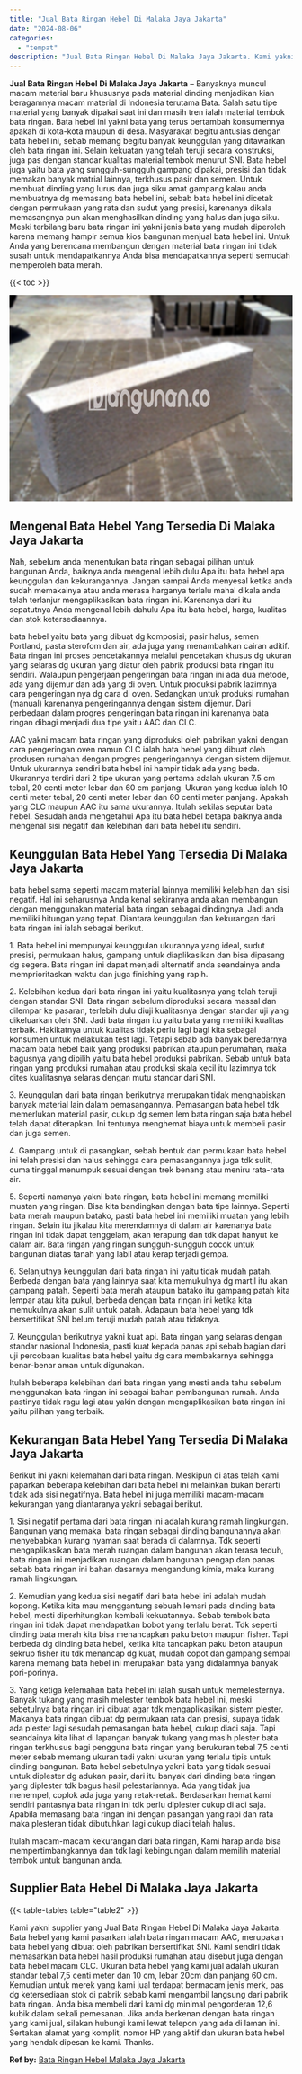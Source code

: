 ```yaml
---
title: "Jual Bata Ringan Hebel Di Malaka Jaya Jakarta"
date: "2024-08-06"
categories: 
  - "tempat"
description: "Jual Bata Ringan Hebel Di Malaka Jaya Jakarta. Kami yakni supplier yang Jual Bata Ringan Hebel Di Malaka Jaya Jakarta. Bata hebel yang kami pasarkan ialah ba..."
---
```


**Jual Bata Ringan Hebel Di Malaka Jaya Jakarta** – Banyaknya muncul macam material baru khususnya pada material dinding menjadikan kian beragamnya macam material di Indonesia terutama Bata. Salah satu tipe material yang banyak dipakai saat ini dan masih tren ialah material tembok bata ringan. Bata hebel ini yakni bata yang terus bertambah konsumennya apakah di kota-kota maupun di desa. Masyarakat begitu antusias dengan bata hebel ini, sebab memang begitu banyak keunggulan yang ditawarkan oleh bata ringan ini. Selain kekuatan yang telah teruji secara konstruksi, juga pas dengan standar kualitas material tembok menurut SNI. Bata hebel juga yaitu bata yang sungguh-sungguh gampang dipakai, presisi dan tidak memakan banyak matrial lainnya, terkhusus pasir dan semen. Untuk membuat dinding yang lurus dan juga siku amat gampang kalau anda membuatnya dg memasang bata hebel ini, sebab bata hebel ini dicetak dengan permukaan yang rata dan sudut yang presisi, karenanya dikala memasangnya pun akan menghasilkan dinding yang halus dan juga siku. Meski terbilang baru bata ringan ini yakni jenis bata yang mudah diperoleh karena memang hampir semua kios bangunan menjual bata hebel ini. Untuk Anda yang berencana membangun dengan material bata ringan ini tidak susah untuk mendapatkannya Anda bisa mendapatkannya seperti semudah memperoleh bata merah.

{{< toc >}}

![Jual Bata Ringan Hebel Di Malaka Jaya Jakarta](/images/jual-hebel-murah-01.png)

## Mengenal Bata Hebel Yang Tersedia Di Malaka Jaya Jakarta

Nah, sebelum anda menentukan bata ringan sebagai pilihan untuk bangunan Anda, baiknya anda mengenal lebih dulu Apa itu bata hebel apa keunggulan dan kekurangannya. Jangan sampai Anda menyesal ketika anda sudah memakainya atau anda merasa harganya terlalu mahal dikala anda telah terlanjur mengaplikasikan bata ringan ini. Karenanya dari itu sepatutnya Anda mengenal lebih dahulu Apa itu bata hebel, harga, kualitas dan stok ketersediaannya.

bata hebel yaitu bata yang dibuat dg komposisi; pasir halus, semen Portland, pasta sterofom dan air, ada juga yang menambahkan cairan aditif. Bata ringan ini proses pencetakannya melalui pencetakan khusus dg ukuran yang selaras dg ukuran yang diatur oleh pabrik produksi bata ringan itu sendiri. Walaupun pengerjaan pengeringan bata ringan ini ada dua metode, ada yang dijemur dan ada yang di oven. Untuk produksi pabrik lazimnya cara pengeringan nya dg cara di oven. Sedangkan untuk produksi rumahan (manual) karenanya pengeringannya dengan sistem dijemur. Dari perbedaan dalam progres pengeringan bata ringan ini karenanya bata ringan dibagi menjadi dua tipe yaitu AAC dan CLC.

AAC yakni macam bata ringan yang diproduksi oleh pabrikan yakni dengan cara pengeringan oven namun CLC ialah bata hebel yang dibuat oleh produsen rumahan dengan progres pengeringannya dengan sistem dijemur. Untuk ukurannya sendiri bata hebel ini hampir tidak ada yang beda. Ukurannya terdiri dari 2 tipe ukuran yang pertama adalah ukuran 7.5 cm tebal, 20 centi meter lebar dan 60 cm panjang. Ukuran yang kedua ialah 10 centi meter tebal, 20 centi meter lebar dan 60 centi meter panjang. Apakah yang CLC maupun AAC itu sama ukurannya. Itulah sekilas seputar bata hebel. Sesudah anda mengetahui Apa itu bata hebel betapa baiknya anda mengenal sisi negatif dan kelebihan dari bata hebel itu sendiri.

## Keunggulan Bata Hebel Yang Tersedia Di Malaka Jaya Jakarta

bata hebel sama seperti macam material lainnya memiliki kelebihan dan sisi negatif. Hal ini seharusnya Anda kenal sekiranya anda akan membangun dengan menggunakan material bata ringan sebagai dindingnya. Jadi anda memiliki hitungan yang tepat. Diantara keunggulan dan kekurangan dari bata ringan ini ialah sebagai berikut.

1\. Bata hebel ini mempunyai keunggulan ukurannya yang ideal, sudut presisi, permukaan halus, gampang untuk diaplikasikan dan bisa dipasang dg segera. Bata ringan ini dapat menjadi alternatif anda seandainya anda memprioritaskan waktu dan juga finishing yang rapih.

2\. Kelebihan kedua dari bata ringan ini yaitu kualitasnya yang telah teruji dengan standar SNI. Bata ringan sebelum diproduksi secara massal dan dilempar ke pasaran, terlebih dulu diuji kualitasnya dengan standar uji yang dikeluarkan oleh SNI. Jadi bata ringan itu yaitu bata yang memiliki kualitas terbaik. Hakikatnya untuk kualitas tidak perlu lagi bagi kita sebagai konsumen untuk melakukan test lagi. Tetapi sebab ada banyak beredarnya macam bata hebel baik yang produksi pabrikan ataupun perumahan, maka bagusnya yang dipilih yaitu bata hebel produksi pabrikan. Sebab untuk bata ringan yang produksi rumahan atau produksi skala kecil itu lazimnya tdk dites kualitasnya selaras dengan mutu standar dari SNI.

3\. Keunggulan dari bata ringan berikutnya merupakan tidak menghabiskan banyak material lain dalam pemasangannya. Pemasangan bata hebel tdk memerlukan material pasir, cukup dg semen lem bata ringan saja bata hebel telah dapat diterapkan. Ini tentunya menghemat biaya untuk membeli pasir dan juga semen.

4\. Gampang untuk di pasangkan, sebab bentuk dan permukaan bata hebel ini telah presisi dan halus sehingga cara pemasangannya juga tdk sulit, cuma tinggal menumpuk sesuai dengan trek benang atau meniru rata-rata air.

5\. Seperti namanya yakni bata ringan, bata hebel ini memang memiliki muatan yang ringan. Bisa kita bandingkan dengan bata tipe lainnya. Seperti bata merah maupun batako, pasti bata hebel ini memiliki muatan yang lebih ringan. Selain itu jikalau kita merendamnya di dalam air karenanya bata ringan ini tidak dapat tenggelam, akan terapung dan tdk dapat hanyut ke dalam air. Bata ringan yang ringan sungguh-sungguh cocok untuk bangunan diatas tanah yang labil atau kerap terjadi gempa.

6\. Selanjutnya keunggulan dari bata ringan ini yaitu tidak mudah patah. Berbeda dengan bata yang lainnya saat kita memukulnya dg martil itu akan gampang patah. Seperti bata merah ataupun batako itu gampang patah kita lempar atau kita pukul, berbeda dengan bata ringan ini ketika kita memukulnya akan sulit untuk patah. Adapaun bata hebel yang tdk bersertifikat SNI belum teruji mudah patah atau tidaknya.

7\. Keunggulan berikutnya yakni kuat api. Bata ringan yang selaras dengan standar nasional Indonesia, pasti kuat kepada panas api sebab bagian dari uji percobaan kualitas bata hebel yaitu dg cara membakarnya sehingga benar-benar aman untuk digunakan.

Itulah beberapa kelebihan dari bata ringan yang mesti anda tahu sebelum menggunakan bata ringan ini sebagai bahan pembangunan rumah. Anda pastinya tidak ragu lagi atau yakin dengan mengaplikasikan bata ringan ini yaitu pilihan yang terbaik.

## Kekurangan Bata Hebel Yang Tersedia Di Malaka Jaya Jakarta

Berikut ini yakni kelemahan dari bata ringan. Meskipun di atas telah kami paparkan beberapa kelebihan dari bata hebel ini melainkan bukan berarti tidak ada sisi negatifnya. Bata hebel ini juga memiliki macam-macam kekurangan yang diantaranya yakni sebagai berikut.

1\. Sisi negatif pertama dari bata ringan ini adalah kurang ramah lingkungan. Bangunan yang memakai bata ringan sebagai dinding bangunannya akan menyebabkan kurang nyaman saat berada di dalamnya. Tdk seperti mengaplikasikan bata merah ruangan dalam bangunan akan terasa teduh, bata ringan ini menjadikan ruangan dalam bangunan pengap dan panas sebab bata ringan ini bahan dasarnya mengandung kimia, maka kurang ramah lingkungan.

2\. Kemudian yang kedua sisi negatif dari bata hebel ini adalah mudah kopong. Ketika kita mau menggantung sebuah lemari pada dinding bata hebel, mesti diperhitungkan kembali kekuatannya. Sebab tembok bata ringan ini tidak dapat mendapatkan bobot yang terlalu berat. Tdk seperti dinding bata merah kita bisa menancapkan paku beton maupun fisher. Tapi berbeda dg dinding bata hebel, ketika kita tancapkan paku beton ataupun sekrup fisher itu tdk menancap dg kuat, mudah copot dan gampang sempal karena memang bata hebel ini merupakan bata yang didalamnya banyak pori-porinya.

3\. Yang ketiga kelemahan bata hebel ini ialah susah untuk memelesternya. Banyak tukang yang masih melester tembok bata hebel ini, meski sebetulnya bata ringan ini dibuat agar tdk mengaplikasikan sistem plester. Makanya bata ringan dibuat dg permukaan rata dan presisi, supaya tidak ada plester lagi sesudah pemasangan bata hebel, cukup diaci saja. Tapi seandainya kita lihat di lapangan banyak tukang yang masih plester bata ringan terkhusus bagi pengguna bata ringan yang berukuran tebal 7,5 centi meter sebab memang ukuran tadi yakni ukuran yang terlalu tipis untuk dinding bangunan. Bata hebel sebetulnya yakni bata yang tidak sesuai untuk diplester dg adukan pasir, dari itu banyak dari dinding bata ringan yang diplester tdk bagus hasil pelestariannya. Ada yang tidak jua menempel, coplok ada juga yang retak-retak. Berdasarkan hemat kami sendiri pantasnya bata ringan ini tdk perlu diplester cukup di aci saja. Apabila memasang bata ringan ini dengan pasangan yang rapi dan rata maka plesteran tidak dibutuhkan lagi cukup diaci telah halus.

Itulah macam-macam kekurangan dari bata ringan, Kami harap anda bisa mempertimbangkannya dan tdk lagi kebingungan dalam memilih material tembok untuk bangunan anda.

## Supplier Bata Hebel Di Malaka Jaya Jakarta

{{< table-tables table="table2" >}}

Kami yakni supplier yang Jual Bata Ringan Hebel Di Malaka Jaya Jakarta. Bata hebel yang kami pasarkan ialah bata ringan macam AAC, merupakan bata hebel yang dibuat oleh pabrikan bersertifikat SNI. Kami sendiri tidak memasarkan bata hebel hasil produksi rumahan atau disebut juga dengan bata hebel macam CLC. Ukuran bata hebel yang kami jual adalah ukuran standar tebal 7,5 centi meter dan 10 cm, lebar 20cm dan panjang 60 cm. Kemudian untuk merek yang kami jual terdapat bermacam jenis merk, pas dg ketersediaan stok di pabrik sebab kami mengambil langsung dari pabrik bata ringan. Anda bisa membeli dari kami dg minimal pengorderan 12,6 kubik dalam sekali pemesanan. Jika anda berkenan dengan bata ringan yang kami jual, silakan hubungi kami lewat telepon yang ada di laman ini. Sertakan alamat yang komplit, nomor HP yang aktif dan ukuran bata hebel yang hendak dipesan ke kami. Thanks.

**Ref by:** [Bata Ringan Hebel Malaka Jaya Jakarta](https://id.wikipedia.org/wiki/Bata)
